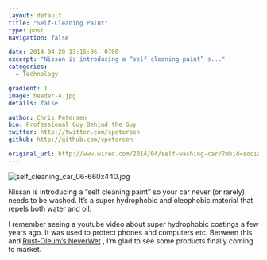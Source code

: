 ```yaml
---
layout: default
title: "Self-Cleaning Paint"
type: post
navigation: false

date: 2014-04-28 13:15:06 -0700
excerpt: "Nissan is introducing a “self cleaning paint” s..."
categories:
  - Technology

gradient: 1
image: header-4.jpg
details: false

author: Chris Petersen
bio: Professional Guy Behind the Guy
twitter: http://twitter.com/cpetersen
github: http://github.com/cpetersen

original_url: http://www.wired.com/2014/04/self-washing-car/?mbid=social_fb
---
```



  ![self_cleaning_car_06-660x440.jpg](/attachments/ad76c15fb25e2815308c9aa11e92a4aa/image.png)  

 Nissan is introducing a “self cleaning paint” so your car never (or rarely) needs to be washed. It’s a super hydrophobic and oleophobic material that repels both water and oil. 

 I remember seeing a youtube video about super hydrophobic coatings a few years ago. It was used to protect phones and computers etc. Between this and  [Rust-Oleum’s NeverWet](http://www.rustoleum.com/product-catalog/consumer-brands/neverwet/neverwet-kit) , I’m glad to see some products finally coming to market. 

 
